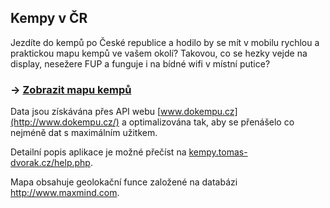 ## Kempy v ČR
Jezdíte do kempů po České republice a hodilo by se mít v mobilu rychlou a praktickou mapu kempů ve vašem okolí?
Takovou, co se hezky vejde na display, nesežere FUP a funguje i na bídné wifi v místní putice?

### → [Zobrazit mapu kempů](http://kempy.tomas-dvorak.cz/)

 Data jsou získávána přes API webu [www.dokempu.cz](http://www.dokempu.cz/) a optimalizována tak, aby se přenášelo co nejméně
 dat s maximálním užitkem.

 Detailní popis aplikace je možné přečíst na [kempy.tomas-dvorak.cz/help.php](http://kempy.tomas-dvorak.cz/help.php).

 Mapa obsahuje geolokační funce založené na databázi  <a href="http://www.maxmind.com">http://www.maxmind.com</a>.